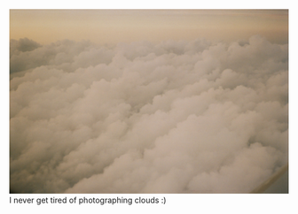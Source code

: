 

<!-- this is my gh status -->
<!-- [![Github stats](https://github-readme-stats.vercel.app/api?username=taylulz)](https://github.com/taylulz) -->


<img src='img/clouds.JPG' alt='ariel view of fluffy, golden cloud tops' >
  I never get tired of photographing clouds :)


